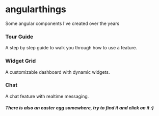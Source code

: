 # angularthings
Some angular components I've created over the years

### Tour Guide
A step by step guide to walk you through how to use a feature.
### Widget Grid
A customizable dashboard with dynamic widgets.
### Chat
A chat feature with realtime messaging.

##### There is also an easter egg somewhere, try to find it and click on it :)
